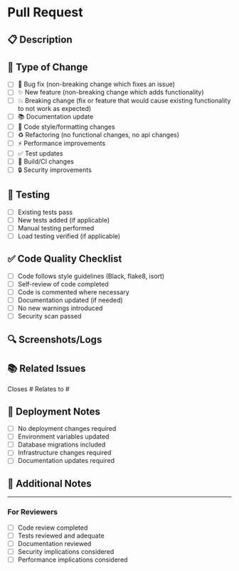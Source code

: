 # Pull Request

## 📋 Description
<!-- Provide a brief description of the changes in this PR -->

## 🔄 Type of Change
<!-- Mark the relevant option with an "x" -->
- [ ] 🐛 Bug fix (non-breaking change which fixes an issue)
- [ ] ✨ New feature (non-breaking change which adds functionality)
- [ ] 💥 Breaking change (fix or feature that would cause existing functionality to not work as expected)
- [ ] 📚 Documentation update
- [ ] 🎨 Code style/formatting changes
- [ ] ♻️ Refactoring (no functional changes, no api changes)
- [ ] ⚡ Performance improvements
- [ ] ✅ Test updates
- [ ] 🔧 Build/CI changes
- [ ] 🔒 Security improvements

## 🧪 Testing
<!-- Describe the tests you've run and/or added -->
- [ ] Existing tests pass
- [ ] New tests added (if applicable)
- [ ] Manual testing performed
- [ ] Load testing verified (if applicable)

## ✅ Code Quality Checklist
<!-- These should be checked automatically by CI, but please verify -->
- [ ] Code follows style guidelines (Black, flake8, isort)
- [ ] Self-review of code completed
- [ ] Code is commented where necessary
- [ ] Documentation updated (if needed)
- [ ] No new warnings introduced
- [ ] Security scan passed

## 🔍 Screenshots/Logs
<!-- If applicable, add screenshots or logs to help explain your changes -->

## 📚 Related Issues
<!-- Link any related issues -->
Closes #
Relates to #

## 🚀 Deployment Notes
<!-- Any special deployment considerations -->
- [ ] No deployment changes required
- [ ] Environment variables updated
- [ ] Database migrations included
- [ ] Infrastructure changes required
- [ ] Documentation updates required

## 📝 Additional Notes
<!-- Any additional information that reviewers should know -->

---

### For Reviewers

- [ ] Code review completed
- [ ] Tests reviewed and adequate
- [ ] Documentation reviewed
- [ ] Security implications considered
- [ ] Performance implications considered
